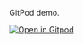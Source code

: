GitPod demo.

[![Open in Gitpod](https://gitpod.io/button/open-in-gitpod.svg)](https://gitpod.io/#<your-project-url>)